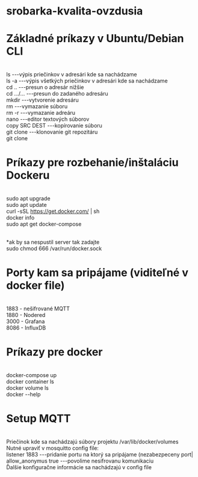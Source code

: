# srobarka-kvalita-ovzdusia
 

# Základné príkazy v Ubuntu/Debian CLI
<br>ls ---výpis priečinkov v adresári kde sa nachádzame
<br>ls -a ---výpis všetkých priečinkov v adresári kde sa nachádzame
<br>cd .. ---presun o adresár nižšie
<br>cd .../... ---presun do zadaného adresáru
<br>mkdir ---vytvorenie adresáru 
<br>rm ---vymazanie súboru
<br>rm -r ---vymazanie adreáru
<br>nano ---editor textových súborov
<br>copy SRC DEST ---kopírovanie súboru
<br>git clone ---klonovanie git repozitáru
<br> git clone

# Príkazy pre rozbehanie/inštaláciu Dockeru
<br>sudo apt upgrade
<br>sudo apt update
<br>curl -sSL https://get.docker.com/ | sh
<br>docker info
<br>sudo apt get docker-compose

<br>*ak by sa nespustil server tak zadajte 
<br>sudo chmod 666 /var/run/docker.sock

# Porty kam sa pripájame (viditeľné v docker file)
<br>1883 - nešifrované MQTT
<br>1880 - Nodered
<br>3000 - Grafana
<br>8086 - InfluxDB

# Príkazy pre docker
<br>docker-compose up
<br>docker container ls
<br>docker volume ls
<br>docker --help

# Setup MQTT 
<br>Priečinok kde sa nachádzajú súbory projektu /var/lib/docker/volumes
<br>Nutné upraviť v mosquitto config file:
<br>listener 1883 ---pridanie portu na ktorý sa pripájame (nezabezpeceny port|
<br>allow_anonymus true ---povolime nesifrovanu komunikaciu
<br>Ďalšie konfiguračne informácie sa nachádzajú v config file

